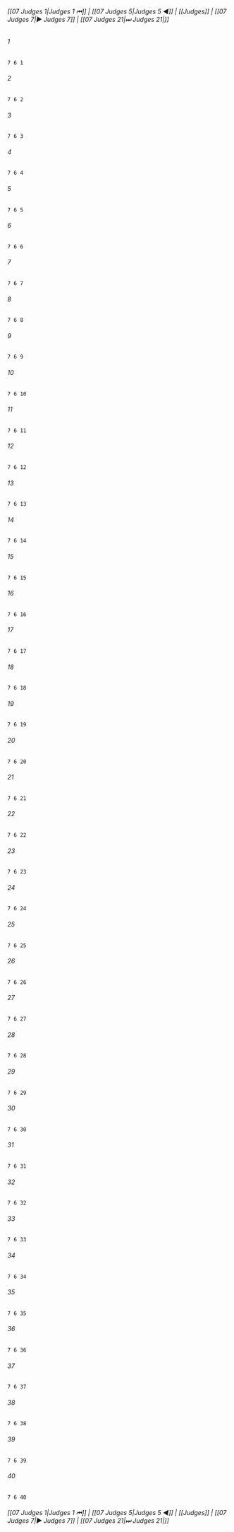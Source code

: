 
###### [[07 Judges 1|Judges 1 ⏮]] | [[07 Judges 5|Judges 5 ◀]] | [[Judges]] | [[07 Judges 7|▶ Judges 7]] | [[07 Judges 21|⏭ Judges 21|]]

###### 1
``` verse
7 6 1 
```
###### 2
``` verse
7 6 2 
```
###### 3
``` verse
7 6 3 
```
###### 4
``` verse
7 6 4 
```
###### 5
``` verse
7 6 5 
```
###### 6
``` verse
7 6 6 
```
###### 7
``` verse
7 6 7 
```
###### 8
``` verse
7 6 8 
```
###### 9
``` verse
7 6 9 
```
###### 10
``` verse
7 6 10 
```
###### 11
``` verse
7 6 11 
```
###### 12
``` verse
7 6 12 
```
###### 13
``` verse
7 6 13 
```
###### 14
``` verse
7 6 14 
```
###### 15
``` verse
7 6 15 
```
###### 16
``` verse
7 6 16 
```
###### 17
``` verse
7 6 17 
```
###### 18
``` verse
7 6 18 
```
###### 19
``` verse
7 6 19 
```
###### 20
``` verse
7 6 20 
```
###### 21
``` verse
7 6 21 
```
###### 22
``` verse
7 6 22 
```
###### 23
``` verse
7 6 23 
```
###### 24
``` verse
7 6 24 
```
###### 25
``` verse
7 6 25 
```
###### 26
``` verse
7 6 26 
```
###### 27
``` verse
7 6 27 
```
###### 28
``` verse
7 6 28 
```
###### 29
``` verse
7 6 29 
```
###### 30
``` verse
7 6 30 
```
###### 31
``` verse
7 6 31 
```
###### 32
``` verse
7 6 32 
```
###### 33
``` verse
7 6 33 
```
###### 34
``` verse
7 6 34 
```
###### 35
``` verse
7 6 35 
```
###### 36
``` verse
7 6 36 
```
###### 37
``` verse
7 6 37 
```
###### 38
``` verse
7 6 38 
```
###### 39
``` verse
7 6 39 
```
###### 40
``` verse
7 6 40 
```

###### [[07 Judges 1|Judges 1 ⏮]] | [[07 Judges 5|Judges 5 ◀]] | [[Judges]] | [[07 Judges 7|▶ Judges 7]] | [[07 Judges 21|⏭ Judges 21|]]

